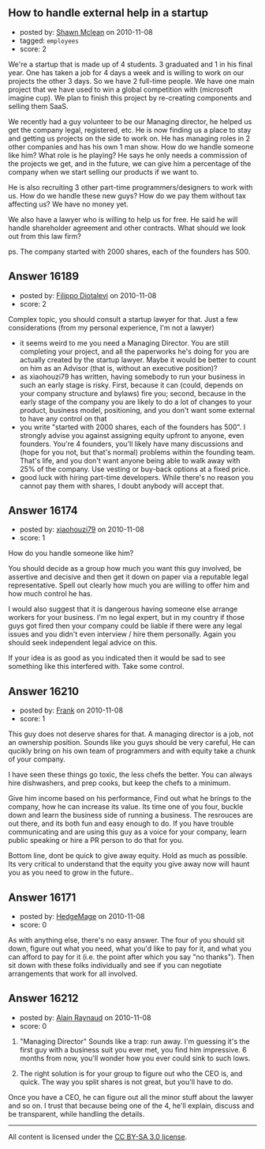 ## How to handle external help in a startup

- posted by: [Shawn Mclean](https://stackexchange.com/users/-1/4854-shawn-mclean) on 2010-11-08
- tagged: `employees`
- score: 2

We're a startup that is made up of 4 students. 3 graduated and 1 in his final year. One has taken a job for 4 days a week and is willing to work on our projects the other 3 days. So we have 2 full-time people. We have one main project that we have used to win a global competition with (microsoft imagine cup). We plan to finish this project by re-creating components and selling them SaaS.

We recently had a guy volunteer to be our Managing director, he helped us get the company legal, registered, etc. He is now finding us a place to stay and getting us projects on the side to work on. He has managing roles in 2 other companies and has his own 1 man show. How do we handle someone like him? What role is he playing? He says he only needs a commission of the projects we get, and in the future, we can give him a percentage of the company when we start selling our products if we want to.

He is also recruiting 3 other part-time programmers/designers to work with us. How do we handle these new guys? How do we pay them without tax affecting us? We have no money yet.

We also have a lawyer who is willing to help us for free. He said he will handle shareholder agreement and other contracts. What should we look out from this law firm? 

ps. The company started with 2000 shares, each of the founders has 500.


## Answer 16189

- posted by: [Filippo Diotalevi](https://stackexchange.com/users/-1/4482-filippo-diotalevi) on 2010-11-08
- score: 2

Complex topic, you should consult a startup lawyer for that. Just a few considerations (from my personal experience, I'm not a lawyer)

- it seems weird to me you need a Managing Director. You are still completing your project, and all the paperworks he's doing for you are actually created by the startup lawyer. Maybe it would be better to count on him as an Advisor (that is, without an executive position)? 
- as xiaohouzi79 has written, having somebody to run your business in such an early stage is risky. First, because it can (could, depends on your company structure and bylaws) fire you; second, because in the early stage of the company you are likely to do a lot of changes to your product, business model, positioning, and you don't want some external to have any control on that
- you write "started with 2000 shares, each of the founders has 500". I strongly advise you against assigning equity upfront to anyone, even founders. You're 4 founders, you'll likely have many discussions and (hope for you not, but that's normal) problems within the founding team. That's life, and you don't want anyone being able to walk away with 25% of the company. Use vesting or buy-back options at a fixed price. 
- good luck with hiring part-time developers. While there's no reason you cannot pay them with shares, I doubt anybody will accept that.


## Answer 16174

- posted by: [xiaohouzi79](https://stackexchange.com/users/-1/4868-xiaohouzi79) on 2010-11-08
- score: 1

How do you handle someone like him?

You should decide as a group how much you want this guy involved, be assertive and decisive and then get it down on paper via a reputable legal representative. Spell out clearly how much you are willing to offer him and how much control he has.

I would also suggest that it is dangerous having someone else arrange workers for your business. I'm no legal expert, but in my country if those guys got fired then your company could be liable if there were any legal issues and you didn't even interview / hire them personally. Again you should seek independent legal advice on this.

If your idea is as good as you indicated then it would be sad to see something like this interfered with. Take some control.


## Answer 16210

- posted by: [Frank](https://stackexchange.com/users/-1/4858-frank) on 2010-11-08
- score: 1

This guy does not deserve shares for that.  A managing director is a job, not an ownership position.  Sounds like you guys should be very careful,  He can qucikly bring on his own team of programmers and with equity take a chunk of your company.

I have seen these things go toxic, the less chefs the better.  You can always hire dishwashers, and prep cooks, but keep the chefs to a minimum.

Give him income based on his performance, Find out what he brings to the company, how he can increase its value.  Its time one of you four, buckle down and learn the business side of running a business.  The resrouces are out there, and its both fun and easy enough to do.  If you have trouble communicating and are using this guy as a voice for your company, learn public speaking or hire a PR person to do that for you.

Bottom line, dont be quick to give away equity.  Hold as much as possible.  Its very critical to understand that the equity you give away now will haunt you as you need to grow in the future..




## Answer 16171

- posted by: [HedgeMage](https://stackexchange.com/users/-1/5198-hedgemage) on 2010-11-08
- score: 0

As with anything else, there's no easy answer.  The four of you should sit down, figure out what you need, what you'd like to pay for it, and what you can afford to pay for it (i.e. the point after which you say "no thanks").  Then sit down with these folks individually and see if you can negotiate arrangements that work for all involved.


## Answer 16212

- posted by: [Alain Raynaud](https://stackexchange.com/users/-1/502-alain-raynaud) on 2010-11-08
- score: 0

1. "Managing Director" Sounds like a trap: run away. I'm guessing it's the first guy with a business suit you ever met, you find him impressive. 6 months from now, you'll wonder how you ever could sink to such lows.

2. The right solution is for your group to figure out who the CEO is, and quick. The way you split shares is not great, but you'll have to do.

Once you have a CEO, he can figure out all the minor stuff about the lawyer and so on. I trust that because being one of the 4, he'll explain, discuss and be transparent, while handling the details.



---

All content is licensed under the [CC BY-SA 3.0 license](https://creativecommons.org/licenses/by-sa/3.0/).
